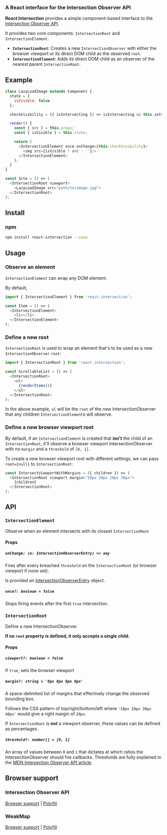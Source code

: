 

### A React interface for the Intersection Observer API

**React Intersection** provides a simple component-based interface to the [Intersection Observer API](https://developer.mozilla.org/en-US/docs/Web/API/Intersection_Observer_API).

It provides two core components: `IntersectionRoot` and `IntersectionElement`.

- **`IntersectionRoot`**: Creates a new `IntersectionObserver` with either the browser viewport or its direct DOM child as the observed `root`.
- **`IntersectionElement`**: Adds its direct DOM child as an observer of the nearest parent `IntersectionRoot`.

## Example

```javascript
class LazyLoadImage extends Component {
  state = {
    isVisible: false
  };

  checkVisibility = ({ isIntersecting }) => isIntersecting && this.setState({ isVisible: true });

  render() {
    const { src } = this.props;
    const { isVisible } = this.state;

    return (
      <IntersectionElement once onChange={this.checkVisibility}>
        <img src={isVisible ? src : ''}/>
      </IntersectionElement>
    );
  }
}

const Site = () => (
  <IntersectionRoot viewport>
    <LazyLoadImage src="path/to/image.jpg">
  </IntersectionRoot>
);
```

## Install

### npm

```bash
npm install react-intersection --save
```

## Usage

### Observe an element

`IntersectionElement` can wrap any DOM element.

By default, 

```javascript
import { IntersectionElement } from 'react-intersection';

const Item = () => (
  <IntersectionElement>
    <li></li>
  </IntersectionElement>
);
```

### Define a new root

`IntersectionRoot` is used to wrap an element that's to be used as a new `IntersectionObserver` `root`:

```javascript
import { IntersectionRoot } from 'react-intersection';

const ScrollableList = () => (
  <IntersectionRoot>
    <ul>
      {renderItems()}
    </ul>
  </IntersectionRoot>
);
```

In the above example, `ul` will be the `root` of the new IntersectionObserver that any children `IntersectionElement`s will observe.

### Define a new browser viewport root

By default, if an `IntersectionElement` is created that **isn't** the child of an `IntersectionRoot`, it'll observe a browser viewport IntersectionObserver with no `margin` and a `threshold` of `[0, 1]`.

To create a new browser viewport root with different settings, we can pass `root={null}` to `IntersectionRoot`:

```javascript
const IntersectViewportWithMargins = ({ children }) => (
  <IntersectionRoot viewport margin="20px 20px 20px 20px">
    {children}
  </IntersectionRoot>
);
```

## API

### `IntersectionElement`

Observe when an element intersects with its closest `IntersectionRoot`

#### Props

##### `onChange: (e: IntersectionObserverEntry) => any`

Fires after every breached `threshold` on the `IntersectionRoot` (or browser viewport if none set).

Is provided an [IntersectionObserverEntry](https://developer.mozilla.org/en-US/docs/Web/API/IntersectionObserverEntry) object.

##### `once?: boolean = false`

Stops firing events after the first `true` intersection.

### `IntersectionRoot`

Define a new IntersectionObserver.

**If no `root` property is defined, it only accepts a single child.**

#### Props

##### `viewport?: boolean = false`

If `true`, sets the browser viewport

##### `margin?: string = '0px 0px 0px 0px'`

A space-delimited list of margins that effectively change the observed bounding box.

Follows the CSS pattern of top/right/bottom/left where `'10px 20px 30px 40px'` would give a right margin of `20px`.

If `IntersectionRoot` is **not** a viewport observer, these values can be defined as percentages.

##### `threshold?: number[] = [0, 1]`

An array of values between `0` and `1` that dictates at which ratios the IntersectionObserver should fire callbacks. Thresholds are fully explained in the [MDN Intersection Observer API article](https://developer.mozilla.org/en-US/docs/Web/API/Intersection_Observer_API#Thresholds).

## Browser support

### Intersection Observer API

[Browser support](https://developer.mozilla.org/en-US/docs/Web/API/Intersection_Observer_API#Browser_compatibility) | [Polyfill](https://www.npmjs.com/package/intersection-observer)

### WeakMap

[Browser support](https://developer.mozilla.org/en-US/docs/Web/JavaScript/Reference/Global_Objects/WeakMap#Browser_compatibility) | [Polyfill](https://www.npmjs.com/package/weakmap-polyfill)
